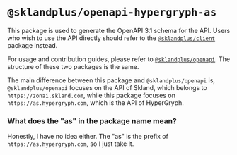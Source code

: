 # `@sklandplus/openapi-hypergryph-as`

This package is used to generate the OpenAPI 3.1 schema for the API. Users who wish to use the API directly should refer
to the [`@sklandplus/client`](../client/README.md) package instead.

For usage and contribution guides, please refer to [`@sklandplus/openapi`](../openapi/README.md).
The structure of these two packages is the same.

The main difference between this package and `@sklandplus/openapi` is, `@sklandplus/openapi` focuses on the API of
Skland, which belongs to `https://zonai.skland.com`, while this package focuses on `https://as.hypergryph.com`, which is
the API of HyperGryph.

### What does the "as" in the package name mean? 

Honestly, I have no idea either. The "as" is the prefix of `https://as.hypergryph.com`, so I just take it.
